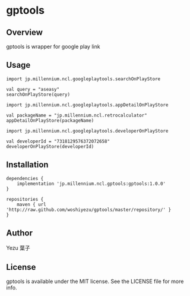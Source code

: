 # gptools


## Overview
gptools is wrapper for google play link

## Usage
```
import jp.millennium.ncl.googleplaytools.searchOnPlayStore

val query = "aseasy"
searchOnPlayStore(query)
```

```
import jp.millennium.ncl.googleplaytools.appDetailOnPlayStore

val packageName = "jp.millennium.ncl.retrocalculator"
appDetailOnPlayStore(packageName)
```

```
import jp.millennium.ncl.googleplaytools.developerOnPlayStore

val developerId = "7318129576372072658"
developerOnPlayStore(developerId)
```

## Installation
```
dependencies {
	implementation 'jp.millennium.ncl.gptools:gptools:1.0.0'
}

repositories {
    maven { url 'http://raw.github.com/woshiyezu/gptools/master/repository/' }
}
```
## Author
Yezu 葉子

## License
gptools is available under the MIT license. See the LICENSE file for more info.
